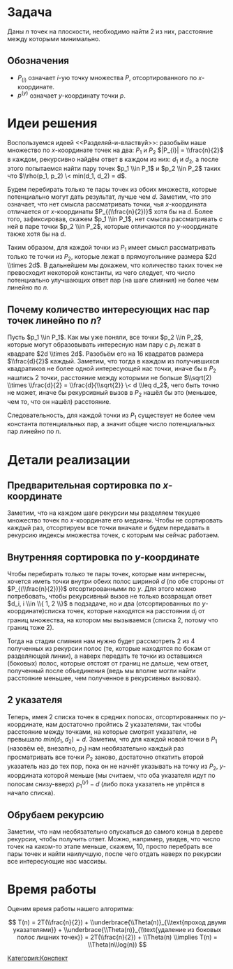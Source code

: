 # Задача

Даны $n$ точек на плоскости, необходимо найти $2$ из них, расстояние
между которыми минимально.

## Обозначения

  - $P_{(i)}$ означает $i$-ую точку множества $P$, отсортированного по
    $x$-координате.
  - $p^{(y)}$ означает $y$-координату точки $p$.

# Идеи решения

Воспользуемся идеей \<<Разделяй-и-властвуй>\>: разобьём наше множество
по $x$-координате точек на два: $P_1$ и $P_2$ $|P_{i}| =
\\frac{n}{2}$ в каждом, рекурсивно найдём ответ в каждом из них: $d_1$
и $d_2$, а после этого попытаемся найти пару точек $p_1 \\in P_1$ и
$p_2 \\in P_2$ таких что $\\rho(p_1, p_2) \< min(d_1, d_2) = d$.

Будем перебирать только те пары точек из обоих множеств, которые
потенциально могут дать результат, лучше чем $d$. Заметим, что
это означает, что нет смысла рассматривать точки, чья $x$-координата
отличается от $x$-координаты $P_{(\\frac{n}{2})}$ хотя бы на $d$.
Более того, зафиксировав, скажем $p_1 \\in P_1$, нет смысла
рассматривать с ней в паре точки $p_2 \\in P_2$, которые
отличаются по $y$-координате также хотя бы на $d$.

Таким образом, для каждой точки из $P_1$ имеет смысл рассматривать
только те точки из $P_2$, которые лежат в прямоугольнике размера
$2d \\times 2d$. В дальнейшем мы докажем, что количество таких точек не
превосходит некоторой константы, из чего следует, что число
потенциально улучшающих ответ пар (на шаге слияния) не более
чем линейно по $n$.

## Почему количество интересующих нас пар точек линейно по $n$?

Пусть $p_1 \\in P_1$. Как мы уже поняли, все точки $p_2 \\in P_2$,
которые могут образовывать интересную нам пару с $p_1$ лежат в
квадрате $2d \\times 2d$. Разобьём его на 16 квадратов размера
$\\frac{d}{2}$ каждый. Заметим, что тогда в каждом из получившихся
квадратиков не более одной интересующей нас точки, иначе бы в
$P_2$ нашлись 2 точки, расстояние между которыми не больше $\\sqrt(2)
\\times \\frac{d}{2} = \\frac{d}{\\sqrt{2}} \< d \\leq d_2$, чего быть
точно не может, иначе бы рекурсивный вызов в $P_2$ нашёл бы это
(меньшее, чем то, что он нашёл) расстояние.

Следовательность, для каждой точки из $P_1$ существует не более чем
константа потенциальных пар, а значит общее число потенциальных пар
линейно по $n$.

# Детали реализации

## Предварительная сортировка по $x$-координате

Заметим, что на каждом шаге рекурсии мы разделяем текущее множество
точек по $x$-координате его медианы. Чтобы не сортировать каждый
раз, отсортируем все точки вначале и будем передавать в рекурсию
индексы множества точек, с которым мы сейчас работаем.

## Внутренняя сортировка по $y$-координате

Чтобы перебирать только те пары точек, которые нам интересны, хочется
иметь точки внутри обеих полос шириной $d$ (по обе стороны от
$P_{(\\frac{n}{2})})$ отсортированными по $y$. Для этого можно
потребовать, чтобы рекурсивный вызов не только возвращал ответ
$d_i, i \\in \\{ 1, 2 \\}$ в подзадаче, но и два (отсортированных по
$y$-координате)списка точек, которые находятся на расстоянии $d_i$ от
границ множества, на котором мы вызываемся (списка 2, потому что
границ тоже 2).

Тогда на стадии слияния нам нужно будет рассмотреть 2 из 4 полученных из
рекурсии полос (те, которые находятся по бокам от разделяющей линии), а
наверх передать те точки из оставшихся (боковых) полос, которые отстоят
от границ не дальше, чем ответ, полученный после объединения (ведь мы
вполне могли найти расстояние меньшее, чем полученное в рекурсивных
вызовах).

## 2 указателя

Теперь, имея 2 списка точек в средних полосах, отсортированных по
$y$-координате, нам достаточно пройтись 2 указателями, так чтобы
расстояние между точками, на которые смотрят указатели, не
превышало $min(d_1, d_2)=d$. Заметим, что для каждой новой
точки в $P_1$ (назовём её, внезапно, $p_1$) нам необязательно
каждый раз просматривать все точки $P_2$ заново, достаточно
откатить второй указатель наз до тех пор, пока он не начнёт
указывать на точку из $P_2$, $y$-координата которой меньше (мы
считаем, что оба указателя идут по полосам снизу-вверх) $p_1^{(y)} -
d$ (либо пока указатель не упрётся в начало списка).

## Обрубаем рекурсию

Заметим, что нам необязательно опускаться до самого конца в дереве
рекурсии, чтобы получить ответ. Можно, например, увидев, что число
точек на каком-то этапе меньше, скажем, 10, просто перебрать все пары
точек и найти наилучшую, после чего отдать наверх по рекурсии все
интересующие нас массивы.

# Время работы

Оценим время работы нашего алгоритма:

$$ T(n) = 2T(\\frac{n}{2}) + \\underbrace{\\Theta(n)}_{\\text{проход
двумя указателями}} + \\underbrace{\\Theta(n)}_{\\text{удаление из
боковых полос лишних точек}} = 2T(\\frac{n}{2}) + \\Theta(n) \\implies
T(n) = \\Theta(n\\log(n)) $$

[Категория:Конспект](Категория:Конспект "wikilink")